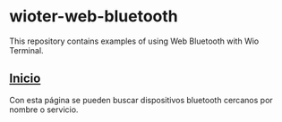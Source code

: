 # wioter-web-bluetooth
This repository contains examples of using Web Bluetooth with Wio Terminal.

## [Inicio](https://moisesfa.github.io/wioter-web-bluetooth/wioter-web-bluetooth-ini.html)
Con esta página se pueden buscar dispositivos bluetooth cercanos por nombre o servicio.